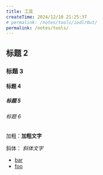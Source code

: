 ```yaml
---
title: 工具
createTime: 2024/12/10 21:25:37 
# permalink: /notes/tools/iodlr0ut/
permalink: /notes/tools/
---
```


## 标题 2

### 标题 3

#### 标题 4

##### 标题 5

###### 标题 6

加粗：**加粗文字**

斜体： _斜体文字_

- [bar](./bar.md)
- [foo](./foo.md)